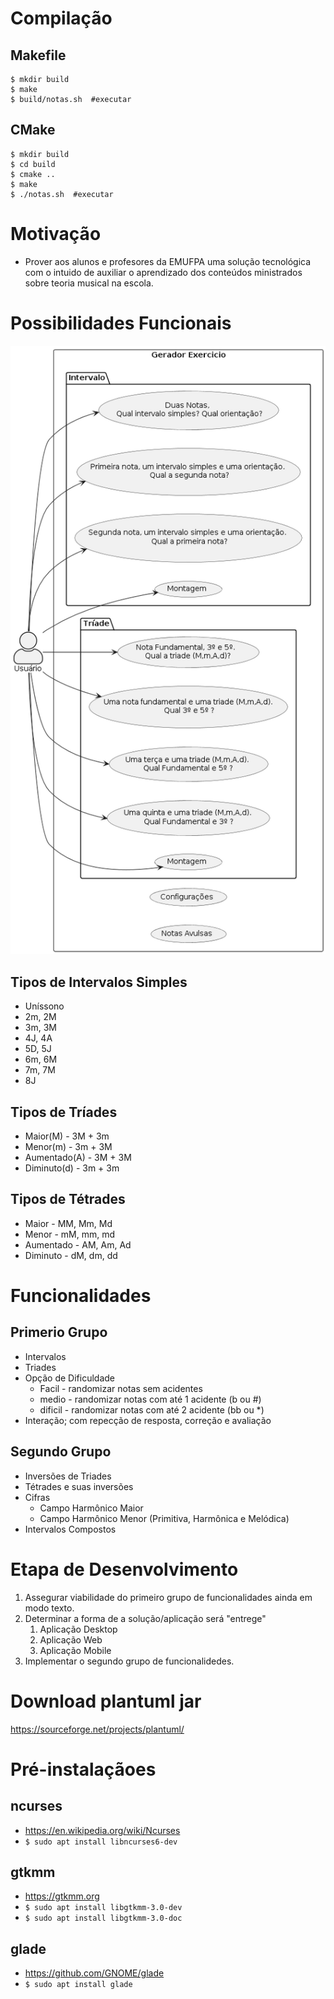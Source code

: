 # Compilação

## Makefile

```
$ mkdir build
$ make
$ build/notas.sh  #executar
```

## CMake

```
$ mkdir build
$ cd build
$ cmake ..
$ make
$ ./notas.sh  #executar
```


# Motivação 
- Prover aos alunos e profesores da EMUFPA uma solução tecnológica com o intuido de auxiliar o aprendizado dos conteúdos ministrados sobre teoria musical na escola. 

# Possibilidades Funcionais

![Modelo](documentation/usecase.png)

## Tipos de Intervalos Simples

- Uníssono
- 2m, 2M
- 3m, 3M
- 4J, 4A
- 5D, 5J
- 6m, 6M
- 7m, 7M
- 8J

## Tipos de Tríades

- Maior(M) - 3M + 3m
- Menor(m) - 3m + 3M
- Aumentado(A) - 3M + 3M
- Diminuto(d) - 3m + 3m

## Tipos de Tétrades

- Maior - MM, Mm, Md
- Menor - mM, mm, md
- Aumentado - AM, Am, Ad
- Diminuto - dM, dm, dd

# Funcionalidades
## Primerio Grupo
- Intervalos 
- Triades
- Opção de Dificuldade
  - Facil - randomizar notas sem acidentes
  - medio - randomizar notas com até 1 acidente (b ou #)
  - dificil - randomizar notas com até 2 acidente (bb ou *)
- Interação; com repecção de resposta, correção e avaliação

## Segundo Grupo
- Inversões de Triades
- Tétrades e suas inversões
- Cifras
  - Campo Harmônico Maior
  - Campo Harmônico Menor (Primitiva, Harmônica e Melódica)
- Intervalos Compostos

# Etapa de Desenvolvimento

1. Assegurar viabilidade do primeiro grupo de funcionalidades ainda em modo texto.
1. Determinar a forma de a solução/aplicação será "entrege" 
   1. Aplicação Desktop
   1. Aplicação Web
   1. Aplicação Mobile
1. Implementar o segundo grupo de funcionalidedes.

# Download plantuml jar

https://sourceforge.net/projects/plantuml/


# Pré-instalaçãoes

## ncurses

- https://en.wikipedia.org/wiki/Ncurses  
- `$ sudo apt install libncurses6-dev`

## gtkmm
- https://gtkmm.org
- `$ sudo apt install libgtkmm-3.0-dev`
- `$ sudo apt install libgtkmm-3.0-doc`

## glade
- https://github.com/GNOME/glade
- `$ sudo apt install glade`
